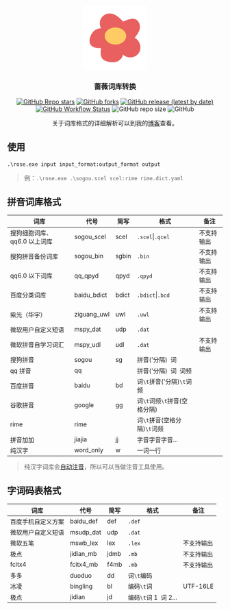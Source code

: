 <div align="center">

<img src="logo.png"  width="150" height="150"> </img>

### 蔷薇词库转换

[![GitHub Repo stars](https://img.shields.io/github/stars/flowerime/rose)](https://github.com/flowerime/rose/stargazers)
[![GitHub forks](https://img.shields.io/github/forks/flowerime/rose)](https://github.com/flowerime/rose/network/members)
[![GitHub release (latest by date)](https://img.shields.io/github/v/release/flowerime/rose)](https://github.com/flowerime/rose/releases)
[![GitHub Workflow Status](https://img.shields.io/github/actions/workflow/status/flowerime/rose/build.yml)](https://github.com/flowerime/rose/actions/workflows/build.yml)
![GitHub repo size](https://img.shields.io/github/repo-size/flowerime/rose)
![GitHub](https://img.shields.io/github/license/flowerime/rose)

关于词库格式的详细解析可以到我的[博客](https://nopdan.com/)查看。

</div>

## 使用

`.\rose.exe input input_format:output_format output`

> 例：`.\rose.exe .\sogou.scel scel:rime rime.dict.yaml`

## 拼音词库格式

| 词库                         | 代号        | 简写  | 格式                         | 备注       |
| ---------------------------- | ----------- | ----- | ---------------------------- | ---------- |
| 搜狗细胞词库、qq6.0 以上词库 | sogou_scel  | scel  | `.scel`\|`.qcel`             | 不支持输出 |
| 搜狗拼音备份词库             | sogou_bin   | sgbin | `.bin`                       | 不支持输出 |
| qq6.0 以下词库               | qq_qpyd     | qpyd  | `.qpyd`                      | 不支持输出 |
| 百度分类词库                 | baidu_bdict | bdict | `.bdict`\|`.bcd`             | 不支持输出 |
| 紫光（华宇）                 | ziguang_uwl | uwl   | `.uwl`                       | 不支持输出 |
| 微软用户自定义短语           | mspy_dat    | udp   | `.dat`                       |            |
| 微软拼音自学习词汇           | mspy_udl    | udl   | `.dat`                       | 不支持输出 |
| 搜狗拼音                     | sogou       | sg    | 拼音('分隔)` `词             |            |
| qq 拼音                      | qq          |       | 拼音('分隔)` `词` `词频      |            |
| 百度拼音                     | baidu       | bd    | 词`\t`拼音('分隔)`\t`词频    |            |
| 谷歌拼音                     | google      | gg    | 词`\t`词频`\t`拼音(空格分隔) |            |
| rime                         | rime        |       | 词`\t`拼音(空格分隔)`\t`词频 |            |
| 拼音加加                     | jiajia      | jj    | 字音字音字音...              |            |
| 纯汉字                       | word_only   | w     | 一词一行                     |            |

> 纯汉字词库会[自动注音](./pkg/zhuyin/zhuyin.go)，所以可以当做注音工具使用。

## 字词码表格式

| 词库               | 代号      | 简写 | 格式                   | 备注       |
| ------------------ | --------- | ---- | ---------------------- | ---------- |
| 百度手机自定义方案 | baidu_def | def  | `.def`                 |            |
| 微软用户自定义短语 | msudp_dat | udp  | `.dat`                 |            |
| 微软五笔           | mswb_lex  | lex  | `.lex`                 | 不支持输出 |
| 极点               | jidian_mb | jdmb | `.mb`                  | 不支持输出 |
| fcitx4             | fcitx4_mb | f4mb | `.mb`                  | 不支持输出 |
| 多多               | duoduo    | dd   | 词`\t`编码             |            |
| 冰凌               | bingling  | bl   | 编码`\t`词             | UTF-16LE   |
| 极点               | jidian    | jd   | 编码`\t`词 1` `词 2... |            |
